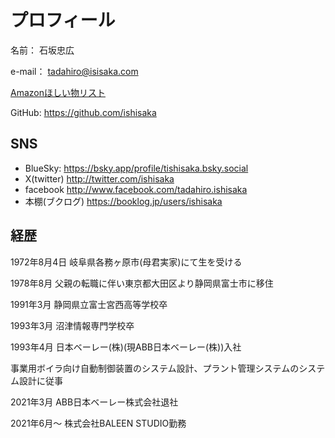 # プロフィール

名前： 石坂忠広

e-mail： <tadahiro@isisaka.com>

[Amazonほしい物リスト](https://www.amazon.co.jp/registry/wishlist/31NNU5WCBRDZU)

GitHub: <https://github.com/ishisaka>

## SNS

* BlueSky: <https://bsky.app/profile/tishisaka.bsky.social>
* X(twitter) <http://twitter.com/ishisaka>
* facebook <http://www.facebook.com/tadahiro.ishisaka>
* 本棚(ブクログ) <https://booklog.jp/users/ishisaka>

## 経歴

1972年8月4日 岐阜県各務ヶ原市(母君実家)にて生を受ける

1978年8月 父親の転職に伴い東京都大田区より静岡県富士市に移住

1991年3月 静岡県立富士宮西高等学校卒

1993年3月 沼津情報専門学校卒

1993年4月 日本ベーレー(株)(現ABB日本ベーレー(株))入社

事業用ボイラ向け自動制御装置のシステム設計、プラント管理システムのシステム設計に従事

2021年3月 ABB日本ベーレー株式会社退社

2021年6月～ 株式会社BALEEN STUDIO勤務
